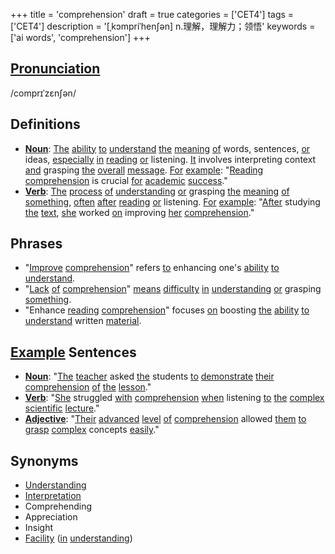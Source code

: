+++
title = 'comprehension'
draft = true
categories = ['CET4']
tags = ['CET4']
description = '[ˌkɔmpriˈhen∫ən] n.理解，理解力；领悟'
keywords = ['ai words', 'comprehension']
+++

## [Pronunciation](/en/post/pronunciation/)
/comprɪˈzɛnʃən/

## Definitions
- **[Noun](/en/post/noun/)**: [The](/en/post/the/) [ability](/en/post/ability/) [to](/en/post/to/) [understand](/en/post/understand/) [the](/en/post/the/) [meaning](/en/post/meaning/) [of](/en/post/of/) words, sentences, [or](/en/post/or/) ideas, [especially](/en/post/especially/) [in](/en/post/in/) [reading](/en/post/reading/) [or](/en/post/or/) listening. [It](/en/post/it/) involves interpreting context [and](/en/post/and/) grasping [the](/en/post/the/) [overall](/en/post/overall/) [message](/en/post/message/). [For](/en/post/for/) [example](/en/post/example/): "[Reading](/en/post/reading/) [comprehension](/en/post/comprehension/) is crucial [for](/en/post/for/) [academic](/en/post/academic/) [success](/en/post/success/)."
- **[Verb](/en/post/verb/)**: [The](/en/post/the/) [process](/en/post/process/) [of](/en/post/of/) [understanding](/en/post/understanding/) [or](/en/post/or/) grasping [the](/en/post/the/) [meaning](/en/post/meaning/) [of](/en/post/of/) [something](/en/post/something/), [often](/en/post/often/) [after](/en/post/after/) [reading](/en/post/reading/) [or](/en/post/or/) listening. [For](/en/post/for/) [example](/en/post/example/): "[After](/en/post/after/) studying [the](/en/post/the/) [text](/en/post/text/), [she](/en/post/she/) worked [on](/en/post/on/) improving [her](/en/post/her/) [comprehension](/en/post/comprehension/)."

## Phrases
- "[Improve](/en/post/improve/) [comprehension](/en/post/comprehension/)" refers [to](/en/post/to/) enhancing one's [ability](/en/post/ability/) [to](/en/post/to/) [understand](/en/post/understand/).
- "[Lack](/en/post/lack/) [of](/en/post/of/) [comprehension](/en/post/comprehension/)" [means](/en/post/means/) [difficulty](/en/post/difficulty/) [in](/en/post/in/) [understanding](/en/post/understanding/) [or](/en/post/or/) grasping [something](/en/post/something/).
- "Enhance [reading](/en/post/reading/) [comprehension](/en/post/comprehension/)" focuses [on](/en/post/on/) boosting [the](/en/post/the/) [ability](/en/post/ability/) [to](/en/post/to/) [understand](/en/post/understand/) written [material](/en/post/material/).

## [Example](/en/post/example/) Sentences
- **[Noun](/en/post/noun/)**: "[The](/en/post/the/) [teacher](/en/post/teacher/) asked [the](/en/post/the/) students [to](/en/post/to/) [demonstrate](/en/post/demonstrate/) [their](/en/post/their/) [comprehension](/en/post/comprehension/) [of](/en/post/of/) [the](/en/post/the/) [lesson](/en/post/lesson/)."
- **[Verb](/en/post/verb/)**: "[She](/en/post/she/) struggled [with](/en/post/with/) [comprehension](/en/post/comprehension/) [when](/en/post/when/) listening [to](/en/post/to/) [the](/en/post/the/) [complex](/en/post/complex/) [scientific](/en/post/scientific/) [lecture](/en/post/lecture/)."
- **[Adjective](/en/post/adjective/)**: "[Their](/en/post/their/) [advanced](/en/post/advanced/) [level](/en/post/level/) [of](/en/post/of/) [comprehension](/en/post/comprehension/) allowed [them](/en/post/them/) [to](/en/post/to/) [grasp](/en/post/grasp/) [complex](/en/post/complex/) concepts [easily](/en/post/easily/)."

## Synonyms
- [Understanding](/en/post/understanding/)
- [Interpretation](/en/post/interpretation/)
- Comprehending
- Appreciation
- Insight
- [Facility](/en/post/facility/) ([in](/en/post/in/) [understanding](/en/post/understanding/))

